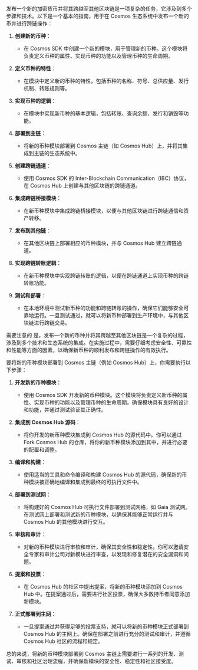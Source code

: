 发布一个新的加密货币并将其跨越至其他区块链是一项复杂的任务，它涉及到多个步骤和技术。以下是一个基本的指南，用于在 Cosmos 生态系统中发布一个新的币并进行跨链操作：

1. **创建新的币种**：
    - 在 Cosmos SDK 中创建一个新的模块，用于管理新的币种。这个模块将负责定义币种的属性、实现币种的功能以及管理币种的生命周期。

2. **定义币种的特性**：
    - 在模块中定义新的币种的特性，包括币种的名称、符号、总供应量、发行机制、转账规则等。

3. **实现币种的逻辑**：
    - 在模块中实现新币种的基本逻辑，包括转账、查询余额、发行和销毁等功能。

4. **部署到主链**：
    - 将新的币种模块部署到 Cosmos 主链（如 Cosmos Hub）上，并将其集成到主链的生态系统中。

5. **创建跨链通道**：
    - 使用 Cosmos SDK 的 Inter-Blockchain Communication（IBC）协议，在 Cosmos Hub 上创建与其他区块链的跨链通道。

6. **集成跨链桥接模块**：
    - 在新币种模块中集成跨链桥接模块，以便与其他区块链进行跨链通信和资产转移。

7. **发布到其他链**：
    - 在其他区块链上部署相应的币种模块，并与 Cosmos Hub 建立跨链通道。

8. **实现跨链转账逻辑**：
    - 在新币种模块中实现跨链转账的逻辑，以便在跨链通道上实现币种的跨链转账功能。

9. **测试和部署**：
    - 在本地环境中测试新币种的功能和跨链转账的操作，确保它们能够安全可靠地运行。一旦测试通过，就可以将新币种部署到生产环境中，与其他区块链进行跨链交易。

需要注意的
是，发布一个新的币种并将其跨越至其他区块链是一个复杂的过程，涉及到多个技术和生态系统的集成。在实施过程中，需要仔细考虑安全性、可靠性和性能等方面的因素，以确保新币种的顺利发布和跨链操作的有效执行。


要将新的币种模块部署到 Cosmos 主链（例如 Cosmos Hub）上，你需要执行以下步骤：

1. **开发新的币种模块**：
   - 使用 Cosmos SDK 开发新的币种模块。这个模块将负责定义新币种的属性、实现币种的功能以及管理币种的生命周期。确保模块具有良好的设计和功能，并通过测试验证其正确性。

2. **集成到 Cosmos Hub 源码**：
   - 将你开发的新币种模块集成到 Cosmos Hub 的源代码中。你可以通过 Fork Cosmos Hub 的仓库，将你的新币种模块添加到其中，并进行必要的配置和调整。

3. **编译和构建**：
   - 使用适当的工具和命令编译和构建 Cosmos Hub 的源代码，确保新的币种模块被正确地编译和集成到最终的可执行文件中。

4. **部署到测试网**：
   - 将构建好的 Cosmos Hub 可执行文件部署到测试网络，如 Gaia 测试网。在测试网上部署和测试新的币种模块，以确保其能够正常运行并与 Cosmos Hub 的其他模块进行交互。

5. **审核和审计**：
   - 对新的币种模块进行审核和审计，确保其安全性和稳定性。你可以邀请安全专家和审计公司对新模块进行审查，以发现和修复潜在的安全漏洞和问题。

6. **提案和投票**：
   - 在 Cosmos Hub 的社区中提出提案，将新的币种模块添加到 Cosmos Hub 中。在提案通过后，需要进行社区投票，确保大多数持币者同意添加新模块。

7. **正式部署到主网**：
   - 一旦提案通过并获得足够的投票支持，就可以将新的币种模块正式部署到 Cosmos Hub 的主网上。确保在部署之前进行充分的测试和审计，并遵循 Cosmos Hub 社区的流程和规定。

总的来说，将新的币种模块部署到 Cosmos 主链上需要进行一系列的开发、测试、审核和社区治理流程，并确保新模块的安全性、稳定性和社区接受度。